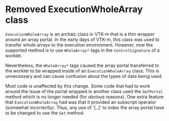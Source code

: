 # Removed ExecutionWholeArray class

`ExecutionWholeArray` is an archaic class in VTK-m that is a thin wrapper
around an array portal. In the early days of VTK-m, this class was used to
transfer whole arrays to the execution environment. However, now the
supported method is to use `WholeArray*` tags in the `ControlSignature` of
a worklet.

Nevertheless, the `WholeArray*` tags caused the array portal transferred to
the worklet to be wrapped inside of an `ExecutionWholeArray` class. This
is unnecessary and can cause confusion about the types of data being used.

Most code is unaffected by this change. Some code that had to work around
the issue of the portal wrapped in another class used the `GetPortal`
method which is no longer needed (for obvious reasons). One extra feature
that `ExecutionWholeArray` had was that it provided an subscript operator
(somewhat incorrectly). Thus, any use of '[..]' to index the array portal
have to be changed to use the `Get` method.

